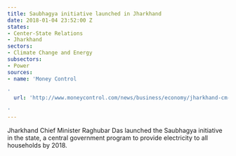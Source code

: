 ```yaml
---
title: Saubhagya initiative launched in Jharkhand
date: 2018-01-04 23:52:00 Z
states:
- Center-State Relations
- Jharkhand
sectors:
- Climate Change and Energy
subsectors:
- Power
sources:
- name: 'Money Control

'
  url: 'http://www.moneycontrol.com/news/business/economy/jharkhand-cm-launches-programme-to-provide-electricity-to-all-villages-2472329.html

'
---
```


Jharkhand Chief Minister Raghubar Das launched the Saubhagya initiative in the state, a central government program to provide electricity to all households by 2018.
